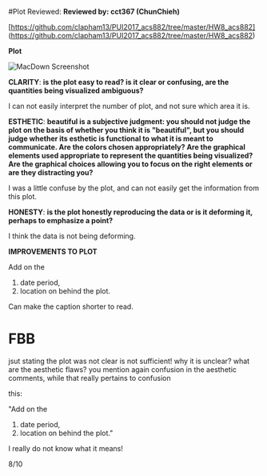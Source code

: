 #Plot Reviewed: 
__Reviewed by: cct367 (ChunChieh)__

[https://github.com/clapham13/PUI2017_acs882/tree/master/HW8_acs882] (https://github.com/clapham13/PUI2017_acs882/tree/master/HW8_acs882)

**Plot**

![MacDown Screenshot](https://github.com/clapham13/PUI2017_acs882/blob/master/HW8_acs882/data_viz.png?raw=true)

**CLARITY**: __is the plot easy to read? is it clear or confusing, are the quantities being visualized ambiguous?__

I can not easily interpret the number of plot, and not sure which area it is.

**ESTHETIC**: __beautiful is a subjective judgment: you should not judge the plot on the basis of whether you think it is 
"beautiful", but you should judge whether its esthetic is functional to what it is meant to communicate. Are the colors 
chosen appropriately? Are the graphical elements used appropriate to represent the quantities being visualized? 
Are the graphical choices allowing you to focus on the right elements or are they distracting you?__


I was a little confuse by the plot, and can not easily get the information from this plot.


**HONESTY**: __is the plot honestly reproducing the data or is it deforming it, perhaps to emphasize a point?__

I think the data is not being deforming.


**IMPROVEMENTS TO PLOT**

Add on the 

1. date period, 
2. location on behind the plot.

Can make the caption shorter to read.


# FBB 
jsut stating the plot was not clear is not sufficient! why it is unclear? what are the aesthetic flaws? you mention again confusion in the aesthetic comments, while that really pertains to confusion

this:

"Add on the 

1. date period, 
2. location on behind the plot."

I really do not know what it means!

8/10
